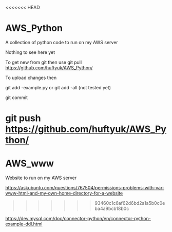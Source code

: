 <<<<<<< HEAD
# AWS_Python
A collection of python code to run on my AWS server

Nothing to see here yet

To get new from git then use
git pull https://github.com/huftyuk/AWS_Python/
 
To upload changes then

git add -example.py
or 
git add -all  (not tested yet)

git commit

git push https://github.com/huftyuk/AWS_Python/
=======
# AWS_www
Website to run on my AWS server


https://askubuntu.com/questions/767504/permissions-problems-with-var-www-html-and-my-own-home-directory-for-a-website

>>>>>>> 93460c1c6af62d6bd2a1a5b0c0eba4a9bcb18b0c


https://dev.mysql.com/doc/connector-python/en/connector-python-example-ddl.html


